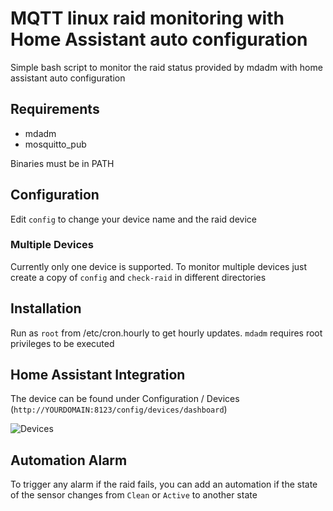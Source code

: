 # MQTT linux raid monitoring with Home Assistant auto configuration

Simple bash script to monitor the raid status provided by mdadm with home assistant auto configuration

## Requirements

- mdadm
- mosquitto_pub

Binaries must be in PATH

## Configuration

Edit `config` to change your device name and the raid device

### Multiple Devices

Currently only one device is supported. To monitor multiple devices just create a copy of `config` and `check-raid` in different directories

## Installation

Run as `root` from /etc/cron.hourly to get hourly updates. `mdadm` requires root privileges to be executed

## Home Assistant Integration

The device can be found under Configuration / Devices (`http://YOURDOMAIN:8123/config/devices/dashboard`)

![Devices](https://raw.githubusercontent.com/sascha432/hass_mqtt_raid_status/master/device.png)

## Automation Alarm

To trigger any alarm if the raid fails, you can add an automation if the state of the sensor changes from `Clean` or `Active` to another state


